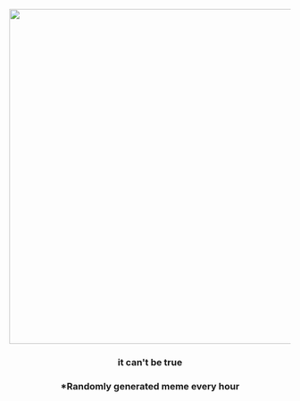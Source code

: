 <p align="center">
        <img src="https://i.imgur.com/9jCK2Bw.gif" width="600" height="600">
        </p>
        <h3 align="center">it can't be true</h3>
        <h3 align="center">*Randomly generated meme every hour</h3>
    